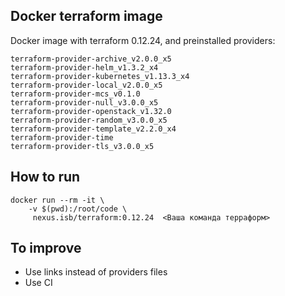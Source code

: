 ## Docker terraform image

Docker image with terraform 0.12.24, and preinstalled providers:
```
terraform-provider-archive_v2.0.0_x5
terraform-provider-helm_v1.3.2_x4
terraform-provider-kubernetes_v1.13.3_x4
terraform-provider-local_v2.0.0_x5
terraform-provider-mcs_v0.1.0
terraform-provider-null_v3.0.0_x5
terraform-provider-openstack_v1.32.0
terraform-provider-random_v3.0.0_x5
terraform-provider-template_v2.2.0_x4
terraform-provider-time
terraform-provider-tls_v3.0.0_x5
```

## How to run

```
docker run --rm -it \
    -v $(pwd):/root/code \
     nexus.isb/terraform:0.12.24  <Ваша команда терраформ>
```

## To improve

* Use links instead of providers files
* Use CI